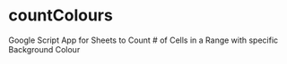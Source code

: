 # countColours
Google Script App for Sheets to Count # of Cells in a Range with specific Background Colour
